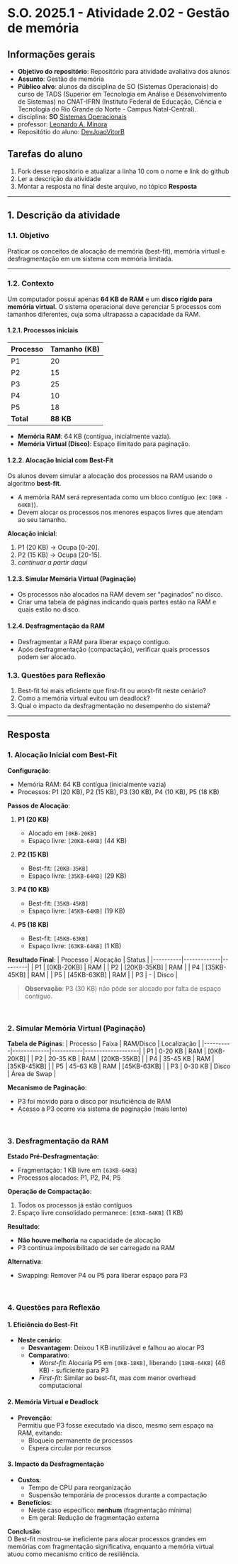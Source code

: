 # S.O. 2025.1 - Atividade 2.02 - Gestão de memória

## Informações gerais

- **Objetivo do repositório**: Repositório para atividade avaliativa dos alunos
- **Assunto**: Gestão de memória
- **Público alvo**: alunos da disciplina de SO (Sistemas Operacionais) do curso de TADS (Superior em Tecnologia em Análise e Desenvolvimento de Sistemas) no CNAT-IFRN (Instituto Federal de Educação, Ciência e Tecnologia do Rio Grande do Norte - Campus Natal-Central).
- disciplina: **SO** [Sistemas Operacionais](https://github.com/sistemas-operacionais/)
- professor: [Leonardo A. Minora](https://github.com/leonardo-minora)
- Repositótio do aluno: [DevJoaoVitorB](https://github.com/DevJoa)

## Tarefas do aluno
1. Fork desse repositório e atualizar a linha 10 com o nome e link do github
2. Ler a descrição da atividade
3. Montar a resposta no final deste arquivo, no tópico **Resposta**

---

## 1. Descrição da atividade
### 1.1. Objetivo
Praticar os conceitos de alocação de memória (best-fit), memória virtual e desfragmentação em um sistema com memória limitada.

---

### 1.2. Contexto
Um computador possui apenas **64 KB de RAM** e um **disco rígido para memória virtual**. O sistema operacional deve gerenciar 5 processos com tamanhos diferentes, cuja soma ultrapassa a capacidade da RAM.

#### 1.2.1. Processos iniciais

| Processo | Tamanho (KB) |
|----------|-------------|
| P1       | 20          |
| P2       | 15          |
| P3       | 25          |
| P4       | 10          |
| P5       | 18          |
| **Total**| **88 KB**   |

- **Memória RAM**: 64 KB (contígua, inicialmente vazia).  
- **Memória Virtual (Disco)**: Espaço ilimitado para paginação.

#### 1.2.2. Alocação Inicial com Best-Fit
Os alunos devem simular a alocação dos processos na RAM usando o algoritmo **best-fit**.  
- A memória RAM será representada como um bloco contíguo (ex: `[0KB - 64KB]`).  
- Devem alocar os processos nos menores espaços livres que atendam ao seu tamanho.  

**Alocação inicial**:  
1. P1 (20 KB) → Ocupa [0-20].  
2. P2 (15 KB) → Ocupa [20-15].  
3. _continuar a partir daqui_

#### 1.2.3. Simular Memória Virtual (Paginação)
- Os processos não alocados na RAM devem ser "paginados" no disco.  
- Criar uma tabela de páginas indicando quais partes estão na RAM e quais estão no disco.  

#### 1.2.4. Desfragmentação da RAM
- Desfragmentar a RAM para liberar espaço contíguo.
- Após desfragmentação (compactação), verificar quais processos podem ser alocado.  

### 1.3. Questões para Reflexão
1. Best-fit foi mais eficiente que first-fit ou worst-fit neste cenário?  
2. Como a memória virtual evitou um deadlock?  
3. Qual o impacto da desfragmentação no desempenho do sistema?  

---

## Resposta

### 1. Alocação Inicial com Best-Fit
**Configuração**:  
- Memória RAM: 64 KB contígua (inicialmente vazia)
- Processos: P1 (20 KB), P2 (15 KB), P3 (30 KB), P4 (10 KB), P5 (18 KB)

**Passos de Alocação**:
1. **P1 (20 KB)**
   - Alocado em `[0KB-20KB]`
   - Espaço livre: `[20KB-64KB]` (44 KB)

2. **P2 (15 KB)**
   - Best-fit: `[20KB-35KB]`
   - Espaço livre: `[35KB-64KB]` (29 KB)

3. **P4 (10 KB)**
   - Best-fit: `[35KB-45KB]`
   - Espaço livre: `[45KB-64KB]` (19 KB)

4. **P5 (18 KB)**
   - Best-fit: `[45KB-63KB]`
   - Espaço livre: `[63KB-64KB]` (1 KB)

**Resultado Final**:
| Processo | Alocação    | Status  |
|----------|-------------|---------|
| P1       | [0KB-20KB]  | RAM     |
| P2       | [20KB-35KB] | RAM     |
| P4       | [35KB-45KB] | RAM     |
| P5       | [45KB-63KB] | RAM     |
| P3       | -           | Disco   |

> **Observação**: P3 (30 KB) não pôde ser alocado por falta de espaço contíguo.

<br>

### 2. Simular Memória Virtual (Paginação)
**Tabela de Páginas**:
| Processo | Faixa       | RAM/Disco | Localização       |
|----------|-------------|-----------|-------------------|
| P1       | 0-20 KB     | RAM       | [0KB-20KB]        |
| P2       | 20-35 KB    | RAM       | [20KB-35KB]       |
| P4       | 35-45 KB    | RAM       | [35KB-45KB]       |
| P5       | 45-63 KB    | RAM       | [45KB-63KB]       |
| P3       | 0-30 KB     | Disco     | Área de Swap      |

**Mecanismo de Paginação**:
- P3 foi movido para o disco por insuficiência de RAM
- Acesso a P3 ocorre via sistema de paginação (mais lento)

<br>

### 3. Desfragmentação da RAM
**Estado Pré-Desfragmentação**:
- Fragmentação: 1 KB livre em `[63KB-64KB]`
- Processos alocados: P1, P2, P4, P5

**Operação de Compactação**:
1. Todos os processos já estão contíguos
2. Espaço livre consolidado permanece: `[63KB-64KB]` (1 KB)

**Resultado**:
- **Não houve melhoria** na capacidade de alocação
- P3 continua impossibilitado de ser carregado na RAM

**Alternativa**:
- Swapping: Remover P4 ou P5 para liberar espaço para P3

<br>

### 4. Questões para Reflexão

#### 1. Eficiência do Best-Fit
- **Neste cenário**:  
  - **Desvantagem**: Deixou 1 KB inutilizável e falhou ao alocar P3
  - **Comparativo**:
    - *Worst-fit*: Alocaria P5 em `[0KB-18KB]`, liberando `[18KB-64KB]` (46 KB) - suficiente para P3
    - *First-fit*: Similar ao best-fit, mas com menor overhead computacional

#### 2. Memória Virtual e Deadlock
- **Prevenção**:  
  Permitiu que P3 fosse executado via disco, mesmo sem espaço na RAM, evitando:
  - Bloqueio permanente de processos
  - Espera circular por recursos

#### 3. Impacto da Desfragmentação
- **Custos**:
  - Tempo de CPU para reorganização
  - Suspensão temporária de processos durante a compactação
- **Benefícios**:
  - Neste caso específico: **nenhum** (fragmentação mínima)
  - Em geral: Redução de fragmentação externa

**Conclusão**:  
O Best-fit mostrou-se ineficiente para alocar processos grandes em memórias com fragmentação significativa, enquanto a memória virtual atuou como mecanismo crítico de resiliência.
